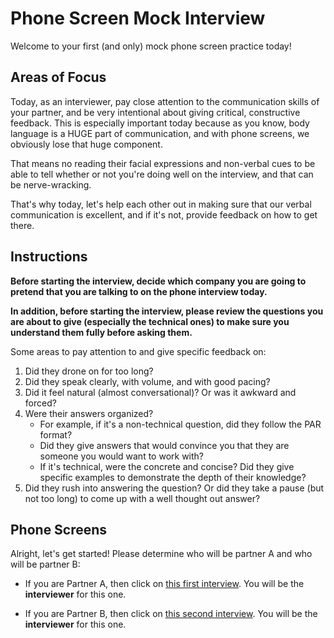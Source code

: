 # Phone Screen Mock Interview

Welcome to your first (and only) mock phone screen practice today! 

## Areas of Focus

Today, as an interviewer, pay close attention to the communication skills of
your partner, and be very intentional about giving critical, constructive feedback.
This is especially important today because as you know, body language is a HUGE
part of communication, and with phone screens, we obviously lose that huge component.

That means no reading their facial expressions and non-verbal cues to be able to
tell whether or not you're doing well on the interview, and that can be nerve-wracking.

That's why today, let's help each other out in making sure that our verbal communication
is excellent, and if it's not, provide feedback on how to get there.

## Instructions

**Before starting the interview, decide which company you are going to pretend
that you are talking to on the phone interview today.**

**In addition, before starting the interview, please review the questions you
are about to give (especially the technical ones) to make sure you understand
them fully before asking them.**

Some areas to pay attention to and give specific feedback on:
1. Did they drone on for too long?
2. Did they speak clearly, with volume, and with good pacing?
3. Did it feel natural (almost conversational)? Or was it awkward and forced?
4. Were their answers organized?
    * For example, if it's a non-technical question, did they follow the PAR format?
    * Did they give answers that would convince you that they are someone you would
    want to work with?
    * If it's technical, were the concrete and concise? Did they give specific 
    examples to demonstrate the depth of their knowledge?
5. Did they rush into answering the question? Or did they take a pause (but not too long) to come
up with a well thought out answer?

## Phone Screens
Alright, let's get started! Please determine who will be partner A and who
will be partner B:

* If you are Partner A, then click on [this first interview][first-interview]. You
will be the **interviewer** for this one.

* If you are Partner B, then click on [this second interview][second-interview].
You will be the **interviewer** for this one.

<!--Links-->
[first-interview]: ./first.md
[second-interview]: ./second.md